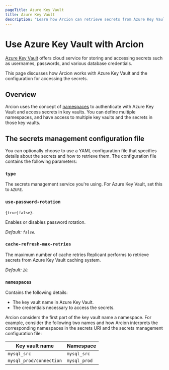 ```yaml
---
pageTitle: Azure Key Vault
title: Azure Key Vault
description: "Learn how Arcion can retrieve secrets from Azure Key Vault using some simple configuration parameters."
---
```


# Use Azure Key Vault with Arcion
[Azure Key Vault](https://azure.microsoft.com/en-us/products/key-vault) offers cloud service for storing and accessing secrets such as usernames, passwords, and various database credentials.

This page discusses how Arcion works with Azure Key Vault and the configuration for accessing the secrets.

## Overview
Arcion uses the concept of [namespaces](#namespaces) to authenticate with Azure Key Vault and access secrets in key vaults. You can define multiple namespaces, and have access to multiple key vaults and the secrets in those key vaults.

## The secrets management configuration file
You can optionally choose to use a YAML configuration file that specifies details about the secrets and how to retrieve them. The configuration file contains the following parameters:

### `type`
The secrets management service you're using. For Azure Key Vault, set this to `AZURE`.

### `use-password-rotation`
`{true|false}`.

Enables or disables password rotation.

_Default: `false`._

### `cache-refresh-max-retries`
The maximum number of cache retries Replicant performs to retrieve secrets from Azure Key Vault caching system.

_Default: `20`._

### `namespaces`
Contains the following details: 
- The key vault name in Azure Key Vault. 
- The credentials necessary to access the secrets.

Arcion considers the first part of the key vault name a namespace. For example, consider the following two names and how Arcion interprets the corresponding namespaces in the secrets URI and the secrets management configuration file:

| Key vault name                | Namespace     |
| -----------                   | -----------   |
| `mysql_src`                   | `mysql_src`   |
| `mysql_prod/connection`       | `mysql_prod`  |  

